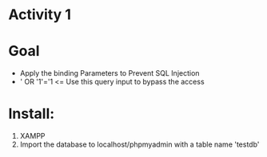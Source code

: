 # Activity 1

# Goal

- Apply the binding Parameters to Prevent SQL Injection
- ' OR '1'='1 <= Use this query input to bypass the access

# Install:
1. XAMPP
2. Import the database to localhost/phpmyadmin with a table name 'testdb'
